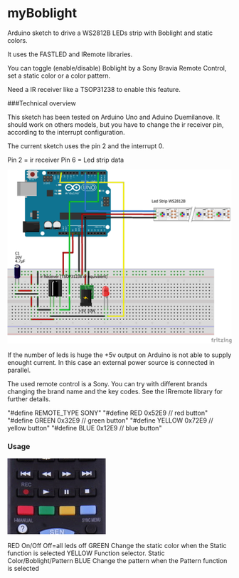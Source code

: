 # myBoblight
Arduino sketch to drive a WS2812B LEDs strip with Boblight and static colors.

It uses the FASTLED and IRemote libraries.

You can toggle (enable/disable) Boblight by a Sony Bravia Remote Control, set a static color or a color pattern.

Need a IR receiver like a TSOP31238 to enable this feature.

###Technical overview

This sketch has been tested on Arduino Uno and Aduino Duemilanove. 
It should work on others models, but you have to change the ir receiver pin, according to the interrupt configuration.

The current sketch uses the pin 2 and the interrupt 0.

Pin 2 = ir receiver
Pin 6 = Led strip data

![](https://raw.githubusercontent.com/theflorianmaas/myBoblight/master/images/myBoblightIr3.png)

If the number of leds is huge the +5v output on Arduino is not able to supply enought current. In this case an external power source is connected in parallel.

The used remote control is a Sony. You can try with different brands changing the brand name and the key codes. See the IRremote library for further details.

"#define REMOTE_TYPE	SONY"
"#define RED     		0x52E9 // red button"
"#define GREEN   		0x32E9 // green button"
"#define YELLOW  		0x72E9 // yellow button"
"#define BLUE    		0x12E9 // blue button"

### Usage

![](https://github.com/theflorianmaas/myBoblight/blob/master/images/remotecontrol.png?raw=true)

RED 	On/Off  Off=all leds off
GREEN	Change the static color when the Static function is selected
YELLOW	Function selector. Static Color/Boblight/Pattern 
BLUE	Change the pattern when the Pattern function is selected


